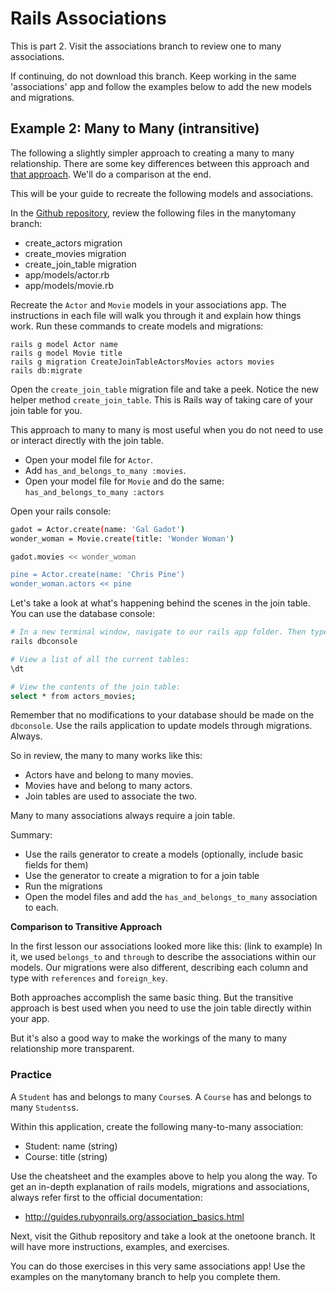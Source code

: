 # Rails Associations

This is part 2. Visit the associations branch to review one to many associations. 

If continuing, do not download this branch. Keep working in the same 'associations' app and follow the
examples below to add the new models and migrations.

## Example 2: Many to Many (intransitive)

The following a slightly simpler approach to creating a many to many relationship. There are
some key differences between this approach and [that approach](https://github.com/SF-WDI-LABS/rails-migrations-and-associations). We'll do a comparison at the end.

This will be your guide to recreate the following models and associations.

In the [Github repository](https://github.com/SF-WDI-LABS/rails-migrations-and-associations/tree/manytomany), review the following files in the manytomany branch:

* create_actors migration
* create_movies migration
* create_join_table migration
* app/models/actor.rb
* app/models/movie.rb

Recreate the `Actor` and `Movie` models in your associations app. The instructions in each file will walk you through
it and explain how things work. Run these commands to create models and migrations:

```shell
rails g model Actor name
rails g model Movie title
rails g migration CreateJoinTableActorsMovies actors movies
rails db:migrate
```

Open the `create_join_table` migration file and take a peek. Notice the new helper method `create_join_table`.
This is Rails way of taking care of your join table for you. 

This approach to many to many is most useful when you do not need to use or interact directly with the join table.

- Open your model file for `Actor`. 
- Add `has_and_belongs_to_many :movies`. 
- Open your model file for `Movie` and do the same: `has_and_belongs_to_many :actors`

Open your rails console:
```bash
gadot = Actor.create(name: 'Gal Gadot')
wonder_woman = Movie.create(title: 'Wonder Woman')

gadot.movies << wonder_woman

pine = Actor.create(name: 'Chris Pine')
wonder_woman.actors << pine
```

Let's take a look at what's happening behind the scenes in the join table. You can use the database console:
```bash
# In a new terminal window, navigate to our rails app folder. Then type:
rails dbconsole

# View a list of all the current tables:
\dt

# View the contents of the join table:
select * from actors_movies;
```

Remember that no modifications to your database should be made on the `dbconsole`. Use the rails
application to update models through migrations. Always.

So in review, the many to many works like this:
* Actors have and belong to many movies.
* Movies have and belong to many actors.
* Join tables are used to associate the two.

Many to many associations always require a join table. 

Summary:
* Use the rails generator to create a models (optionally, include basic fields for them)
* Use the generator to create a migration to for a join table
* Run the migrations
* Open the model files and add the `has_and_belongs_to_many` association to each.

__Comparison to Transitive Approach__

In the first lesson our associations looked more like this: (link to example)
In it, we used `belongs_to` and `through` to describe the associations within our models.
Our migrations were also different, describing each column and type with `references` and `foreign_key`.

Both approaches accomplish the same basic thing. But the transitive approach is best used when you need to use the join table directly within your app.

But it's also a good way to make the workings of the many to many relationship more transparent.

### Practice

A `Student` has and belongs to many `Course`s.
A `Course` has and belongs to many `Students`s.

Within this application, create the following many-to-many association:
* Student: name (string)
* Course: title (string)

Use the cheatsheet and the examples above to help you along the way. To get an in-depth
explanation of rails models, migrations and associations, always refer first to the
official documentation:

- http://guides.rubyonrails.org/association_basics.html

Next, visit the Github repository and take a look at the onetoone branch. It will have
more instructions, examples, and exercises.

You can do those exercises in this very same associations app! Use the examples on the 
manytomany branch to help you complete them.
